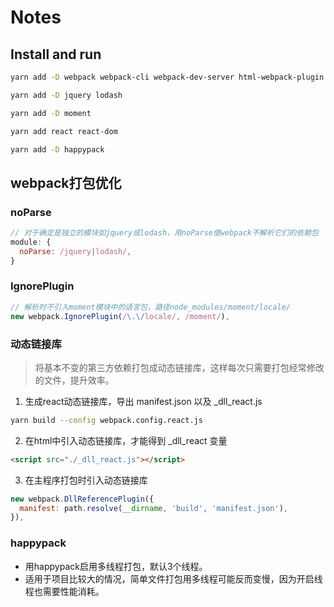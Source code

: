 # Notes

## Install and run
```sh
yarn add -D webpack webpack-cli webpack-dev-server html-webpack-plugin babel-loader @babel/core @babel/preset-env @babel/preset-react style-loader css-loader

yarn add -D jquery lodash

yarn add -D moment

yarn add react react-dom

yarn add -D happypack
```

## webpack打包优化

### noParse
```js
// 对于确定是独立的模块如jquery或lodash，用noParse使webpack不解析它们的依赖包
module: {
  noParse: /jquery|lodash/,
}
```

### IgnorePlugin
```js
// 解析时不引入moment模块中的语言包，路径node_modules/moment/locale/
new webpack.IgnorePlugin(/\.\/locale/, /moment/),
```

### 动态链接库

> 将基本不变的第三方依赖打包成动态链接库，这样每次只需要打包经常修改的文件，提升效率。
1. 生成react动态链接库，导出 manifest.json 以及 _dll_react.js
```sh
yarn build --config webpack.config.react.js
```
2. 在html中引入动态链接库，才能得到 _dll_react 变量
```html
<script src="./_dll_react.js"></script>
```
3. 在主程序打包时引入动态链接库
```js
new webpack.DllReferencePlugin({
  manifest: path.resolve(__dirname, 'build', 'manifest.json'),
}),
```

### happypack
- 用happypack启用多线程打包，默认3个线程。
- 适用于项目比较大的情况，简单文件打包用多线程可能反而变慢，因为开启线程也需要性能消耗。
